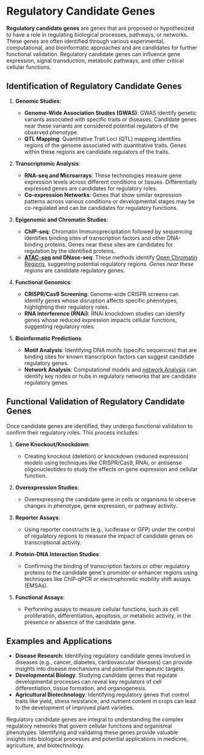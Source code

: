 # Regulatory Candidate Genes

**Regulatory candidate genes** are genes that are proposed or hypothesized to have a role in regulating biological processes, pathways, or networks. These genes are often identified through various experimental, computational, and bioinformatic approaches and are candidates for further functional validation. Regulatory candidate genes can influence gene expression, signal transduction, metabolic pathways, and other critical cellular functions.

## Identification of Regulatory Candidate Genes

1. **Genomic Studies**:
    - **Genome-Wide Association Studies (GWAS)**: GWAS identify genetic variants associated with specific traits or diseases. Candidate genes near these variants are considered potential regulators of the observed phenotype.
    - **QTL Mapping**: Quantitative Trait Loci (QTL) mapping identifies regions of the genome associated with quantitative traits. Genes within these regions are candidate regulators of the traits.

2. **Transcriptomic Analysis**:
    - **RNA-seq and Microarrays**: These technologies measure gene expression levels across different conditions or tissues. Differentially expressed genes are candidates for regulatory roles.
    - **Co-expression Networks**: Genes that show similar expression patterns across various conditions or developmental stages may be co-regulated and can be candidates for regulatory functions.

3. **Epigenomic and Chromatin Studies**:
    - **ChIP-seq**: Chromatin Immunoprecipitation followed by sequencing identifies binding sites of transcription factors and other DNA-binding proteins. Genes near these sites are candidates for regulation by the identified proteins.
    - **[ATAC-seq](scATAC-seq.md) and DNase-seq**: These methods identify [Open Chromatin Regions](Open%20Chromatin%20Regions.md), suggesting potential regulatory regions. _Genes near these regions_ are candidate regulatory genes.

4. **Functional Genomics**:
    - **CRISPR/Cas9 Screening**: Genome-wide CRISPR screens can identify genes whose disruption affects specific phenotypes, highlighting their regulatory roles.
    - **RNA Interference (RNAi)**: RNAi knockdown studies can identify genes whose reduced expression impacts cellular functions, suggesting regulatory roles.

5. **Bioinformatic Predictions**:
    - **Motif Analysis**: Identifying DNA motifs (specific sequences) that are binding sites for known transcription factors can suggest candidate regulatory genes.
    - **Network Analysis**: Computational models and [network Analysis](GRN%20Analysis.md) can identify key nodes or hubs in regulatory networks that are candidate regulatory genes.

## Functional Validation of Regulatory Candidate Genes

Once candidate genes are identified, they undergo functional validation to confirm their regulatory roles. This process includes:

1. **Gene Knockout/Knockdown**:
    - Creating knockout (deletion) or knockdown (reduced expression) models using techniques like CRISPR/Cas9, RNAi, or antisense oligonucleotides to study the effects on gene expression and cellular function.

2. **Overexpression Studies**:
    - Overexpressing the candidate gene in cells or organisms to observe changes in phenotype, gene expression, or pathway activity.

3. **Reporter Assays**:
    - Using reporter constructs (e.g., luciferase or GFP) under the control of regulatory regions to measure the impact of candidate genes on transcriptional activity.

4. **Protein-DNA Interaction Studies**:
    - Confirming the binding of transcription factors or other regulatory proteins to the candidate gene's promoter or enhancer regions using techniques like ChIP-qPCR or electrophoretic mobility shift assays (EMSAs).

5. **Functional Assays**:
    - Performing assays to measure cellular functions, such as cell proliferation, differentiation, apoptosis, or metabolic activity, in the presence or absence of the candidate gene.

## Examples and Applications

- **Disease Research**: Identifying regulatory candidate genes involved in diseases (e.g., cancer, diabetes, cardiovascular diseases) can provide insights into disease mechanisms and potential therapeutic targets.
- **Developmental Biology**: Studying candidate genes that regulate developmental processes can reveal key regulators of cell differentiation, tissue formation, and organogenesis.
- **Agricultural Biotechnology**: Identifying regulatory genes that control traits like yield, stress resistance, and nutrient content in crops can lead to the development of improved plant varieties.

Regulatory candidate genes are integral to understanding the complex regulatory networks that govern cellular functions and organismal phenotypes. Identifying and validating these genes provide valuable insights into biological processes and potential applications in medicine, agriculture, and biotechnology.